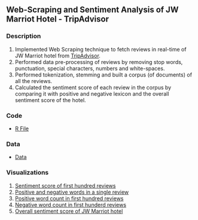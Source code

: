 ## Web-Scraping and Sentiment Analysis of JW Marriot Hotel - TripAdvisor

### Description
1. Implemented Web Scraping technique to fetch reviews in real-time of JW Marriot hotel from [TripAdvisor](https://www.tripadvisor.com/).
2. Performed data pre-processing of reviews by removing stop words, punctuation, special characters, numbers and white-spaces.
3. Performed tokenization, stemming and built a corpus (of documents) of all the reviews.
4. Calculated the sentiment score of each review in the corpus by comparing it with positive and negative lexicon and the overall sentiment score of the hotel.

### Code
* [R File](https://github.com/agrawal-priyank/Web-Scraper-Sentiment-Analysis-TripAdvisor/blob/master/web-scraping-sentiment-analysis-trip-advisor.R)

### Data
* [Data](https://github.com/agrawal-priyank/Web-Scraper-Sentiment-Analysis-TripAdvisor/tree/master/data)

### Visualizations
1. [Sentiment score of first hundred reviews](http://rpubs.com/agrawalpriyank/sentiment-score-reviews)
2. [Positive and negative words in a single review](http://rpubs.com/agrawalpriyank/positive-negative-count-review)
3. [Positive word count in first hundred reviews](http://rpubs.com/agrawalpriyank/positive-count-reviews)
4. [Negative word count in first hunderd reviews](http://rpubs.com/agrawalpriyank/negative-count-reviews)
5. [Overall sentiment score of JW Marriot hotel](http://rpubs.com/agrawalpriyank/sentiment-analysis-jw-marriot)
